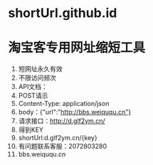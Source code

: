 # shortUrl.github.id
# 淘宝客专用网址缩短工具
1. 短网址永久有效
2. 不限访问频次
3. API文档：
4. POST请示
5. Content-Type: application/json
6. body：{"url":"http://bbs.weiququ.cn"}
7. 请求接口：http://d.glf2ym.cn/
8. 得到KEY
9. shortUrl:d.glf2ym.cn/{key}
10. 有问题联系客服：2072803280
11. bbs.weiququ.cn

